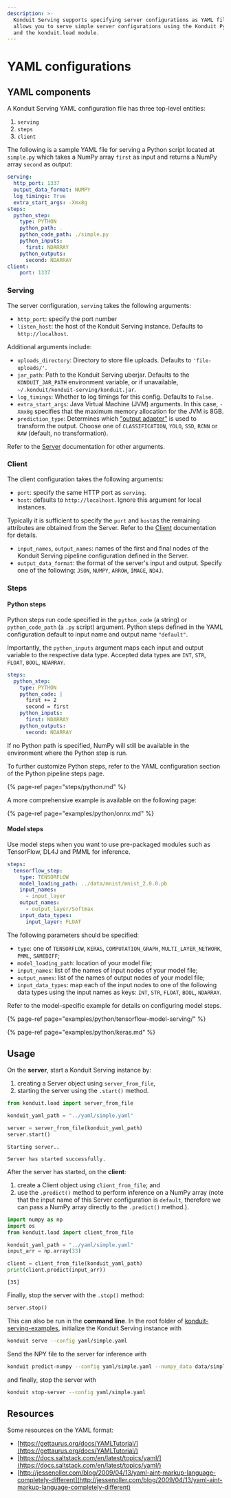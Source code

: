 ```yaml
---
description: >-
  Konduit Serving supports specifying server configurations as YAML files. This
  allows you to serve simple server configurations using the Konduit Python CLI
  and the konduit.load module.
---
```


# YAML configurations

## YAML components

A Konduit Serving YAML configuration file has three top-level entities:

1. `serving`
2. `steps`
3. `client`

The following is a sample YAML file for serving a Python script located at `simple.py` which takes a NumPy array `first` as input and returns a NumPy array `second` as output:

```yaml
serving:
  http_port: 1337
  output_data_format: NUMPY
  log_timings: True
  extra_start_args: -Xmx8g
steps:
  python_step:
    type: PYTHON
    python_path: .
    python_code_path: ./simple.py
    python_inputs:
      first: NDARRAY
    python_outputs:
      second: NDARRAY
client:
    port: 1337
```

### Serving

The server configuration, `serving` takes the following arguments:

* `http_port`: specify the port number 
* `listen_host`: the host of the Konduit Serving instance. Defaults to `http://localhost`. 

Additional arguments include:

* `uploads_directory`: Directory to store file uploads. Defaults to `'file-uploads/'`.
* `jar_path`: Path to the Konduit Serving uberjar. Defaults to the `KONDUIT_JAR_PATH` environment variable, or if unavailable, `~/.konduit/konduit-serving/konduit.jar`. 
* `log_timings`: Whether to log timings for this config. Defaults to `False`.
* `extra_start_args`: Java Virtual Machine \(JVM\) arguments. In this case, `-Xmx8g` specifies that the maximum memory allocation for the JVM is 8GB. 
* `prediction_type`: Determines which ["output adapter"](https://github.com/KonduitAI/konduit-serving/tree/b247b211d5e2441e781ddc960bfed12dff446890/konduit-serving-api/src/main/java/ai/konduit/serving/output) is used to transform the output. Choose one of `CLASSIFICATION`, `YOLO`, `SSD`, `RCNN` or `RAW` \(default, no transformation\). 

Refer to the [Server](server/inference.md) documentation for other arguments.

### Client

The client configuration takes the following arguments:

* `port`: specify the same HTTP port as `serving`. 
* `host`: defaults to `http://localhost`. Ignore this argument for local instances.

Typically it is sufficient to specify the `port` and `host`as the remaining attributes are obtained from the Server. Refer to the [Client](client/python-client.md) documentation for details.

* `input_names`, `output_names`: names of the first and final nodes of the Konduit Serving pipeline configuration defined in the Server. 
* `output_data_format`: the format of the server's input and output. Specify one of the following: `JSON`, `NUMPY`, `ARROW`, `IMAGE`, `ND4J`. 

### Steps

#### Python steps

Python steps run code specified in the `python_code` \(a string\) or `python_code_path` \(a `.py` script\) argument. Python steps defined in the YAML configuration default to input name and output name `"default"`.

Importantly, the `python_inputs` argument maps each input and output variable to the respective data type. Accepted data types are `INT`, `STR`, `FLOAT`, `BOOL`, `NDARRAY`.

```yaml
steps: 
  python_step: 
    type: PYTHON
    python_code: |
      first += 2
      second = first
    python_inputs:
      first: NDARRAY
    python_outputs:
      second: NDARRAY
```

If no Python path is specified, NumPy will still be available in the environment where the Python step is run.

To further customize Python steps, refer to the YAML configuration section of the Python pipeline steps page.

{% page-ref page="steps/python.md" %}

A more comprehensive example is available on the following page:

{% page-ref page="examples/python/onnx.md" %}

#### Model steps

Use model steps when you want to use pre-packaged modules such as TensorFlow, DL4J and PMML for inference.

```yaml
steps:
  tensorflow_step:
    type: TENSORFLOW
    model_loading_path: ../data/mnist/mnist_2.0.0.pb
    input_names:
      - input_layer
    output_names:
      - output_layer/Softmax
    input_data_types:
      input_layer: FLOAT
```

The following parameters should be specified:

* `type`: one of `TENSORFLOW`, `KERAS`, `COMPUTATION_GRAPH`, `MULTI_LAYER_NETWORK`, `PMML`, `SAMEDIFF`;
* `model_loading_path`: location of your model file; 
* `input_names`: list of the names of input nodes of your model file;
* `output_names`: list of the names of output nodes of your model file;
* `input_data_types`: map each of the input nodes to one of the following data types using the input names as keys: `INT`, `STR`, `FLOAT`, `BOOL`, `NDARRAY`. 

Refer to the model-specific example for details on configuring model steps.

{% page-ref page="examples/python/tensorflow-model-serving/" %}

{% page-ref page="examples/python/keras.md" %}

## Usage

On the **server**, start a Konduit Serving instance by:

1. creating a Server object using `server_from_file`, 
2. starting the server using the `.start()` method. 

```python
from konduit.load import server_from_file

konduit_yaml_path = "../yaml/simple.yaml"

server = server_from_file(konduit_yaml_path)
server.start()
```

```text
Starting server..

Server has started successfully.
```

After the server has started, on the **client**:

1. create a Client object using `client_from_file`; and
2. use the `.predict()` method to perform inference on a NumPy array \(note that the input name of this Server configuration is `default`, therefore we can pass a NumPy array directly to the `.predict()` method.\).

```python
import numpy as np 
import os
from konduit.load import client_from_file

konduit_yaml_path = "../yaml/simple.yaml"
input_arr = np.array(33)

client = client_from_file(konduit_yaml_path)
print(client.predict(input_arr))
```

```text
[35]
```

Finally, stop the server with the `.stop()` method:

```python
server.stop()
```

This can also be run in the **command line**. In the root folder of [konduit-serving-examples](https://github.com/KonduitAI/konduit-serving-examples), initialize the Konduit Serving instance with

```bash
konduit serve --config yaml/simple.yaml
```

Send the NPY file to the server for inference with

```bash
konduit predict-numpy --config yaml/simple.yaml --numpy_data data/simple/input_arr.npy
```

and finally, stop the server with

```bash
konduit stop-server --config yaml/simple.yaml
```

## Resources

Some resources on the YAML format:

* [https://gettaurus.org/docs/YAMLTutorial/](https://gettaurus.org/docs/YAMLTutorial/)
* [https://docs.saltstack.com/en/latest/topics/yaml/](https://docs.saltstack.com/en/latest/topics/yaml/)
* [http://jessenoller.com/blog/2009/04/13/yaml-aint-markup-language-completely-different](http://jessenoller.com/blog/2009/04/13/yaml-aint-markup-language-completely-different)

